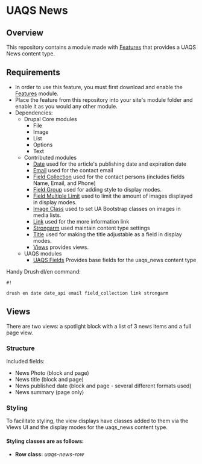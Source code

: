 # UAQS News #

## Overview ##
This repository contains a module made with [Features](https://www.drupal.org/project/features) that provides a UAQS News content type.

## Requirements ##
- In order to use this feature, you must first download and enable the [Features](https://www.drupal.org/project/features) module.
- Place the feature from this repository into your site's module folder and enable it as you would any other module.
- Dependencies:
  - Drupal Core modules
    - File
    - Image
    - List
    - Options
    - Text
  - Contributed modules
    - [Date](https://www.drupal.org/project/date) used for the article's publishing date and expiration date
    - [Email](https://www.drupal.org/project/email) used for the contact email
    - [Field Collection](https://www.drupal.org/project/field_collection) used for the contact persons (includes fields Name, Email, and Phone)
    - [Field Group](https://www.drupal.org/project/field_group) used for adding style to display modes.
    - [Field Multiple Limit](https://www.drupal.org/project/field_multiple_limit) used to limit the amount of images displayed in display modes.
    - [Image Class](https://www.drupal.org/project/image_class) used to set UA Bootstrap classes on images in media lists.
    - [Link](https://www.drupal.org/project/link) used for the more information link
    - [Strongarm](https://www.drupal.org/project/strongarm) used maintain content type settings
    - [Title](https://www.drupal.org/project/title) used for making the title adjustable as a field in display modes.
    - [Views](https://www.drupal.org/project/views) provides views.
  - UAQS modules
    - [UAQS Fields](...) Provides base fields for the uaqs_news content type

Handy Drush dl/en command:

```
#!

drush en date date_api email field_collection link strongarm
```
## Views ##

There are two views: a spotlight block with a list of 3 news items and a full page view.

### Structure ###

Included fields:

- News Photo (block and page)
- News title (block and page)
- News published date (block and page - several different formats used)
- News summary (page only)

### Styling ###
To facilitate styling, the view displays have classes added to them via the Views UI and the display modes for the uaqs_news content type.

#### Styling classes are as follows: ####

- **Row class:** *uaqs-news-row*